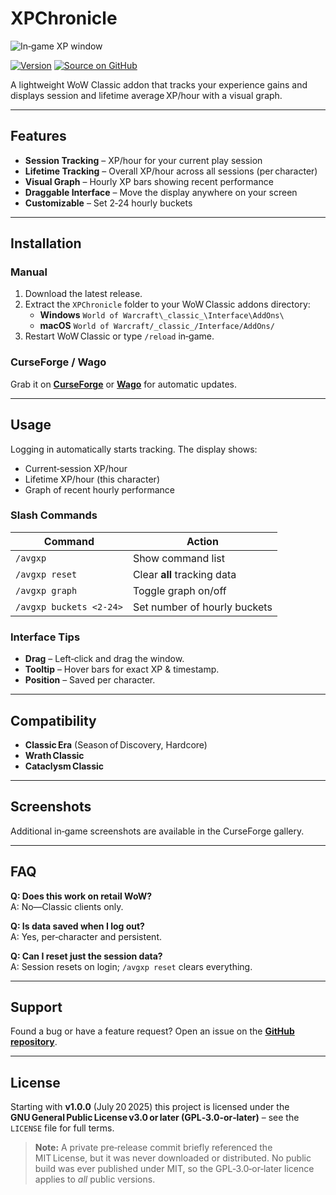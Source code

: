 # XPChronicle
![In‑game XP window](https://raw.githubusercontent.com/matthewschaney/XPChronicle/main/screenshot.png)

[![Version](https://img.shields.io/github/v/release/matthewschaney/XPChronicle?label=latest&style=flat-square)](https://github.com/matthewschaney/XPChronicle/releases)
[![Source on GitHub](https://img.shields.io/badge/source-github-black?logo=github&style=flat-square)](https://github.com/matthewschaney/XPChronicle)

A lightweight WoW Classic addon that tracks your experience gains and displays session and lifetime average XP/hour with a visual graph.

---

## Features
- **Session Tracking** – XP/hour for your current play session  
- **Lifetime Tracking** – Overall XP/hour across all sessions (per character)  
- **Visual Graph** – Hourly XP bars showing recent performance  
- **Draggable Interface** – Move the display anywhere on your screen  
- **Customizable** – Set 2‑24 hourly buckets

---

## Installation

### Manual
1. Download the latest release.
2. Extract the `XPChronicle` folder to your WoW Classic addons directory:  
   - **Windows** `World of Warcraft\_classic_\Interface\AddOns\`  
   - **macOS** `World of Warcraft/_classic_/Interface/AddOns/`
3. Restart WoW Classic or type `/reload` in‑game.

### CurseForge / Wago
Grab it on **[CurseForge](#)** or **[Wago](#)** for automatic updates.

---

## Usage

Logging in automatically starts tracking. The display shows:

- Current‑session XP/hour  
- Lifetime XP/hour (this character)  
- Graph of recent hourly performance  

### Slash Commands

| Command | Action |
|---------|--------|
| `/avgxp` | Show command list |
| `/avgxp reset` | Clear **all** tracking data |
| `/avgxp graph` | Toggle graph on/off |
| `/avgxp buckets <2‑24>` | Set number of hourly buckets |

### Interface Tips

* **Drag** – Left‑click and drag the window.  
* **Tooltip** – Hover bars for exact XP & timestamp.  
* **Position** – Saved per character.

---

## Compatibility

- **Classic Era** (Season of Discovery, Hardcore)  
- **Wrath Classic**  
- **Cataclysm Classic**

---

## Screenshots
Additional in‑game screenshots are available in the CurseForge gallery.

---

## FAQ

**Q: Does this work on retail WoW?**  
A: No—Classic clients only.

**Q: Is data saved when I log out?**  
A: Yes, per‑character and persistent.

**Q: Can I reset just the session data?**  
A: Session resets on login; `/avgxp reset` clears everything.

---

## Support

Found a bug or have a feature request? Open an issue on the **[GitHub repository](https://github.com/matthewschaney/XPChronicle/issues)**.

---

## License

Starting with **v1.0.0** (July 20 2025) this project is licensed under the  
**GNU General Public License v3.0 or later (GPL‑3.0‑or‑later)** – see the `LICENSE` file for full terms.

> **Note:** A private pre‑release commit briefly referenced the MIT License, but it was never downloaded or distributed. No public build was ever published under MIT, so the GPL‑3.0‑or‑later licence applies to *all* public versions.


